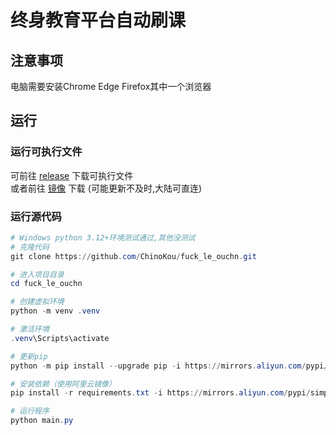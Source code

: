 # 终身教育平台自动刷课

## 注意事项
电脑需要安装Chrome Edge Firefox其中一个浏览器  

## 运行
### 运行可执行文件

可前往 [release](https://github.com/ChinoKou/fuck_le_ouchn/releases/latest) 下载可执行文件  
或者前往 [镜像](https://chinokou.cn/download/ouchn.exe) 下载 (可能更新不及时,大陆可直连)  

### 运行源代码
```powershell
# Windows python 3.12+环境测试通过,其他没测试
# 克隆代码
git clone https://github.com/ChinoKou/fuck_le_ouchn.git

# 进入项目目录
cd fuck_le_ouchn

# 创建虚拟环境
python -m venv .venv

# 激活环境
.venv\Scripts\activate

# 更新pip
python -m pip install --upgrade pip -i https://mirrors.aliyun.com/pypi/simple

# 安装依赖（使用阿里云镜像）
pip install -r requirements.txt -i https://mirrors.aliyun.com/pypi/simple

# 运行程序
python main.py
```

